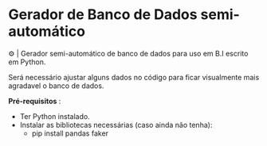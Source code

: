 # Gerador de Banco de Dados semi-automático

⚙️ | Gerador semi-automático de banco de dados para uso em B.I escrito em Python.

Será necessário ajustar alguns dados no código para ficar visualmente mais agradavel o banco de dados.

 **Pré-requisitos** :

* Ter Python instalado.
* Instalar as bibliotecas necessárias (caso ainda não tenha):
  * pip install pandas faker
